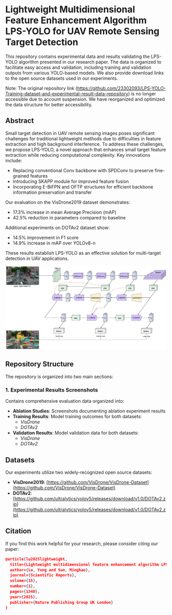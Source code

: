# Lightweight Multidimensional Feature Enhancement Algorithm LPS-YOLO for UAV Remote Sensing Target Detection

This repository contains experimental data and results validating the LPS-YOLO algorithm presented in our research paper. The data is organized to facilitate easy access and validation, including training and validation outputs from various YOLO-based models. We also provide download links to the open source datasets used in our experiments.

Note: The original repository link (https://github.com/23302093/LPS-YOLO-Training-dataset-and-experimental-result-data-repository) is no longer accessible due to account suspension. We have reorganized and optimized the data structure for better accessibility.

## Abstract

Small target detection in UAV remote sensing images poses significant challenges for traditional lightweight methods due to difficulties in feature extraction and high background interference. To address these challenges, we propose LPS-YOLO, a novel approach that enhances small target feature extraction while reducing computational complexity. Key innovations include:

- Replacing conventional Conv backbone with SPDConv to preserve fine-grained features
- Introducing SKAPP module for improved feature fusion 
- Incorporating E-BiFPN and OFTP structures for efficient backbone information preservation and transfer

Our evaluation on the VisDrone2019 dataset demonstrates:
- 17.3% increase in mean Average Precision (mAP)
- 42.5% reduction in parameters compared to baseline

Additional experiments on DOTAv2 dataset show:
- 14.5% improvement in F1 score
- 14.9% increase in mAP over YOLOv8-n

These results establish LPS-YOLO as an effective solution for multi-target detection in UAV applications.

![Overview of the structure of LPS-YOLO](/images/LPS-YOLO.png)

## Repository Structure

The repository is organized into two main sections:

### 1. Experimental Results Screenshots

Contains comprehensive evaluation data organized into:

- **Ablation Studies**: Screenshots documenting ablation experiment results
- **Training Results**: Model training outcomes for both datasets:
  - *VisDrone*
  - *DOTAv2*
- **Validation Results**: Model validation data for both datasets:
  - *VisDrone*
  - *DOTAv2*

## Datasets

Our experiments utilize two widely-recognized open source datasets:

- **VisDrone2019**: [https://github.com/VisDrone/VisDrone-Dataset](https://github.com/VisDrone/VisDrone-Dataset)
- **DOTAv2**: [https://github.com/ultralytics/yolov5/releases/download/v1.0/DOTAv2.zip](https://github.com/ultralytics/yolov5/releases/download/v1.0/DOTAv2.zip)

## Citation

If you find this work helpful for your research, please consider citing our paper:
```json
@article{lu2025lightweight,
  title={Lightweight multidimensional feature enhancement algorithm LPS-YOLO for UAV remote sensing target detection},
  author={Lu, Yong and Sun, Minghao},
  journal={Scientific Reports},
  volume={15},
  number={1},
  pages={1340},
  year={2025},
  publisher={Nature Publishing Group UK London}
}
```
